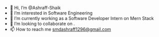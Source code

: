 - 👋 Hi, I’m @Ashraff-Shaik
- 👀 I’m interested in Software Engineering
- 🌱 I’m currently working as a Software Developer Intern on Mern Stack
- 💞️ I’m looking to collaborate on .
- 📫 How to reach me smdashraff1296@gmail.com

<!---
Ashraff-Shaik/Ashraff-Shaik is a ✨ special ✨ repository because its `README.md` (this file) appears on your GitHub profile.
You can click the Preview link to take a look at your changes.
--->
